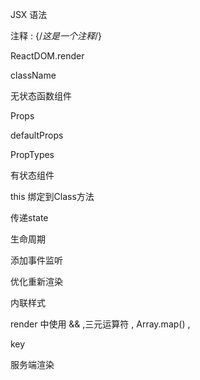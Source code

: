 JSX 语法

注释 : {/*这是一个注释*/}
 
ReactDOM.render

className

无状态函数组件

Props

defaultProps

PropTypes

有状态组件

this 绑定到Class方法

传递state

生命周期

添加事件监听

优化重新渲染

内联样式

render 中使用 && ,三元运算符 , Array.map() ,

key 

服务端渲染





